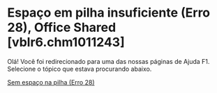 
# Espaço em pilha insuficiente (Erro 28), Office Shared [vblr6.chm1011243]

Olá! Você foi redirecionado para uma das nossas páginas de Ajuda F1. Selecione o tópico que estava procurando abaixo.

[Sem espaço na pilha (Erro 28)](http://msdn.microsoft.com/library/ce345551-ad57-1120-546a-239d144c330a%28Office.15%29.aspx)
